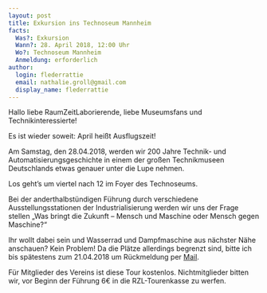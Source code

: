 ```yaml
---
layout: post
title: Exkursion ins Technoseum Mannheim
facts:
  Was?: Exkursion
  Wann?: 28. April 2018, 12:00 Uhr
  Wo?: Technoseum Mannheim
  Anmeldung: erforderlich
author:
  login: flederrattie
  email: nathalie.groll@gmail.com
  display_name: flederrattie
---
```


Hallo liebe RaumZeitLaborierende, liebe Museumsfans und
Technikinteressierte!


Es ist wieder soweit: April heißt Ausflugszeit!

Am Samstag, den 28.04.2018, werden wir 200 Jahre Technik- und
Automatisierungsgeschichte in einem der großen Technikmuseen Deutschlands
etwas genauer unter die Lupe nehmen.

Los geht’s um viertel nach 12 im Foyer des Technoseums.


Bei der anderthalbstündigen Führung durch verschiedene
Ausstellungsstationen der Industrialisierung werden wir uns der Frage
stellen „Was bringt die Zukunft – Mensch und Maschine oder Mensch gegen
Maschine?“


Ihr wollt dabei sein und Wasserrad und Dampfmaschine aus nächster Nähe
anschauen? Kein Problem! Da die Plätze allerdings begrenzt sind, bitte ich
bis spätestens zum 21.04.2018 um Rückmeldung per [Mail](mailto:nathalie.groll@gmail.com).


Für Mitglieder des Vereins ist diese Tour kostenlos. Nichtmitglieder bitten
wir, vor Beginn der Führung 6€ in die RZL-Tourenkasse zu werfen.
